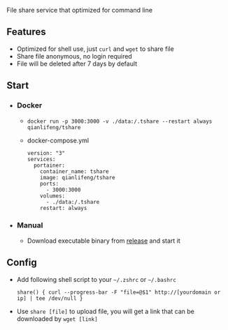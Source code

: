 File share service that optimized for command line

## Features

- Optimized for shell use, just `curl` and `wget` to share file
- Share file anonymous, no login required
- File will be deleted after 7 days by default

## Start
- ### Docker
   - `docker run -p 3000:3000 -v ./data:/.tshare --restart always qianlifeng/tshare`
   - docker-compose.yml
   
      ```
      version: "3"
      services:
        portainer:
          container_name: tshare
          image: qianlifeng/tshare
          ports:
            - 3000:3000
          volumes:
            - ./data:/.tshare
          restart: always
      ```
    
- ### Manual
   - Download executable binary from [release](https://github.com/qianlifeng/tshare/releases) and start it

## Config
- Add following shell script to your `~/.zshrc` or `~/.bashrc`

   ```
   share() { curl --progress-bar -F "file=@$1" http://[yourdomain or ip] | tee /dev/null }   
   ```
- Use `share [file]` to upload file, you will get a link that can be downloaded by `wget [link]`

